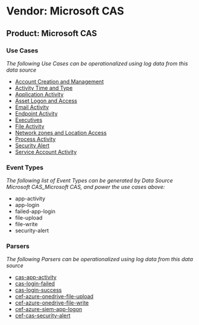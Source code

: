Vendor: Microsoft CAS
=====================
Product: Microsoft CAS
----------------------

### Use Cases

_The following Use Cases can be operationalized using log data from this data source_

* [Account Creation and Management](../UseCases/usecase_account_creation_and_management.md)
* [Activity Time  and Type](../UseCases/usecase_activity_time__and_type.md)
* [Application Activity](../UseCases/usecase_application_activity.md)
* [Asset Logon and Access](../UseCases/usecase_asset_logon_and_access.md)
* [Email Activity](../UseCases/usecase_email_activity.md)
* [Endpoint Activity](../UseCases/usecase_endpoint_activity.md)
* [Executives](../UseCases/usecase_executives.md)
* [File Activity](../UseCases/usecase_file_activity.md)
* [Network zones and Location Access](../UseCases/usecase_network_zones_and_location_access.md)
* [Process Activity](../UseCases/usecase_process_activity.md)
* [Security Alert](../UseCases/usecase_security_alert.md)
* [Service Account Activity](../UseCases/usecase_service_account_activity.md)


### Event Types

_The following list of Event Types can be generated by Data Source Microsoft CAS_Microsoft CAS, and power the use cases above:_

- app-activity
- app-login
- failed-app-login
- file-upload
- file-write
- security-alert


### Parsers

_The following Parsers can be operationalized using log data from this data source_

* [cas-app-activity](../Parsers/parserContent_cas-app-activity.md)
* [cas-login-failed](../Parsers/parserContent_cas-login-failed.md)
* [cas-login-success](../Parsers/parserContent_cas-login-success.md)
* [cef-azure-onedrive-file-upload](../Parsers/parserContent_cef-azure-onedrive-file-upload.md)
* [cef-azure-onedrive-file-write](../Parsers/parserContent_cef-azure-onedrive-file-write.md)
* [cef-azure-siem-app-logon](../Parsers/parserContent_cef-azure-siem-app-logon.md)
* [cef-cas-security-alert](../Parsers/parserContent_cef-cas-security-alert.md)
